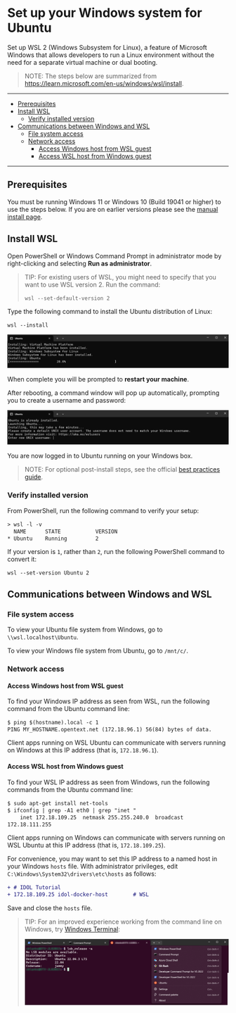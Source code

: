 # Set up your Windows system for Ubuntu

Set up WSL 2 (Windows Subsystem for Linux), a feature of Microsoft Windows that allows developers to run a Linux environment without the need for a separate virtual machine or dual booting.

> NOTE: The steps below are summarized from <https://learn.microsoft.com/en-us/windows/wsl/install>.

---

- [Prerequisites](#prerequisites)
- [Install WSL](#install-wsl)
  - [Verify installed version](#verify-installed-version)
- [Communications between Windows and WSL](#communications-between-windows-and-wsl)
  - [File system access](#file-system-access)
  - [Network access](#network-access)
    - [Access Windows host from WSL guest](#access-windows-host-from-wsl-guest)
    - [Access WSL host from Windows guest](#access-wsl-host-from-windows-guest)

---

## Prerequisites

You must be running Windows 11 or Windows 10 (Build 19041 or higher) to use the steps below. If you are on earlier versions please see the [manual install page](https://learn.microsoft.com/en-us/windows/wsl/install-manual).

## Install WSL

Open PowerShell or Windows Command Prompt in administrator mode by right-clicking and selecting **Run as administrator**.

> TIP: For existing users of WSL, you might need to specify that you want to use WSL version 2. Run the command:
> 
> ```
> wsl --set-default-version 2
> ```

Type the following command to install the Ubuntu distribution of Linux:

```
wsl --install
```

![wsl-install](figs/wsl-install.png)

When complete you will be prompted to __restart your machine__.

After rebooting, a command window will pop up automatically, prompting you to create a username and password:

![wsl-login](figs/wsl-login.png)

You are now logged in to Ubuntu running on your Windows box.

> NOTE: For optional post-install steps, see the official [best practices guide](https://learn.microsoft.com/en-us/windows/wsl/setup/environment).

### Verify installed version

From PowerShell, run the following command to verify your setup:

```
> wsl -l -v
  NAME      STATE           VERSION
* Ubuntu    Running         2
```

If your version is `1`, rather than `2`, run the following PowerShell command to convert it:

```
wsl --set-version Ubuntu 2
```

## Communications between Windows and WSL

### File system access

To view your Ubuntu file system from Windows, go to `\\wsl.localhost\Ubuntu`.

To view your Windows file system from Ubuntu, go to `/mnt/c/`.

### Network access

#### Access Windows host from WSL guest

To find your Windows IP address as seen from WSL, run the following command from the Ubuntu command line:

```
$ ping $(hostname).local -c 1
PING MY_HOSTNAME.opentext.net (172.18.96.1) 56(84) bytes of data.
```

Client apps running on WSL Ubuntu can communicate with servers running on Windows at this IP address (that is, `172.18.96.1`).

#### Access WSL host from Windows guest

To find your WSL IP address as seen from Windows, run the following commands from the Ubuntu command line:

```
$ sudo apt-get install net-tools
$ ifconfig | grep -A1 eth0 | grep "inet "
    inet 172.18.109.25  netmask 255.255.240.0  broadcast 172.18.111.255
```

Client apps running on Windows can communicate with servers running on WSL Ubuntu at this IP address (that is, `172.18.109.25`).

For convenience, you may want to set this IP address to a named host in your Windows `hosts` file. With administrator privileges, edit `C:\Windows\System32\drivers\etc\hosts` as follows:

```diff
+ # IDOL Tutorial
+ 172.18.109.25	idol-docker-host		# WSL
```

Save and close the `hosts` file.

> TIP: For an improved experience working from the command line on Windows, try [Windows Terminal](https://learn.microsoft.com/en-us/windows/terminal/install):
>
> ![wsl-terminal](figs/wsl-terminal.png)
